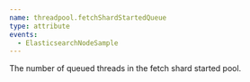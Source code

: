 ```yaml
---
name: threadpool.fetchShardStartedQueue
type: attribute
events:
  - ElasticsearchNodeSample
---
```


The number of queued threads in the fetch shard started pool.